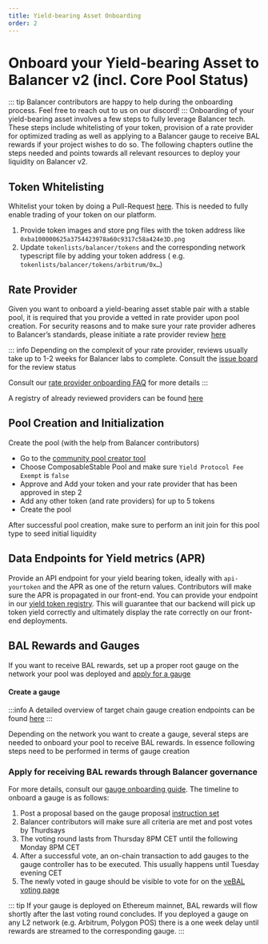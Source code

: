 ```yaml
---
title: Yield-bearing Asset Onboarding
order: 2
---
```


# Onboard your Yield-bearing Asset to Balancer v2 (incl. Core Pool Status)

::: tip
Balancer contributors are happy to help during the onboarding process. Feel free to reach out to us on our discord!
:::
Onboarding of your yield-bearing asset involves a few steps to fully leverage Balancer tech. These steps include
whitelisting of your token, provision of a rate provider for optimized trading as well as applying to a Balancer gauge
to receive BAL rewards if your project wishes to do so.
The following chapters outline the steps needed and points towards all relevant resources to deploy your liquidity on
Balancer v2.

## Token Whitelisting

Whitelist your token by doing a Pull-Request [here](https://github.com/balancer/tokenlists). This is needed to fully enable trading of your token on our platform.

1. Provide token images and store png files with the token address like `0xba100000625a3754423978a60c9317c58a424e3D.png`
2. Update `tokenlists/balancer/tokens` and the corresponding network typescript file by adding your token address (
   e.g. `tokenlists/balancer/tokens/arbitrum/0x…`)

## Rate Provider

Given you want to onboard a yield-bearing asset stable pair with a stable pool, it is required that you provide a vetted
in rate provider upon pool creation.
For security reasons and to make sure your rate provider adheres to
Balancer’s standards, please initiate a rate provider review [here](https://github.com/balancer/code-review/issues)

::: info
Depending on the complexit of your rate provider, reviews usually take up to 1-2 weeks for Balancer labs to complete.
Consult the [issue board](https://github.com/balancer/code-review/issues) for the review status

Consult our [rate provider onboarding FAQ](./rate-providers.md) for more details
:::

A registry of already reviewed providers can be
found [here](https://github.com/balancer/code-review/tree/main/rate-providers)

## Pool Creation and Initialization

Create the pool (with the help from Balancer contributors)

- Go to the [community pool creator tool](https://pool-creator.web.app/)
- Choose ComposableStable Pool and make sure `Yield Protocol Fee Exempt` is `false`
- Approve and Add your token and your rate provider that has been approved in step 2
- Add any other token (and rate providers) for up to 5 tokens
- Create the pool

After successful pool creation, make sure to perform an init join for this pool type to seed initial liquidity

## Data Endpoints for Yield metrics (APR)

Provide an API endpoint for your yield bearing token, ideally with <code>api-yourtoken</code> and the APR as one of the
return values. Contributors
will make sure the APR is propagated in our front-end.
You can provide your endpoint in our [yield token registry](https://github.com/balancer/yield-tokens). This will
guarantee that our backend will pick up token yield correctly and ultimately display the rate correctly on our front-end
deployments.

## BAL Rewards and Gauges

If you want to receive BAL rewards, set up a proper root gauge on the network your pool was deployed and [apply for a
gauge](./gauge-onboarding.md)

#### Create a gauge

:::info
A detailed overview of target chain gauge creation endpoints can be
found [here](https://forum.balancer.fi/t/instructions-overview/2674)
:::

Depending on the network you want to create a gauge, several steps are needed to onboard your pool to receive BAL
rewards. In essence following steps need to be performed in terms of gauge creation

### Apply for receiving BAL rewards through Balancer governance

For more details, consult our [gauge onboarding guide](./gauge-onboarding.md). The timeline to onboard a gauge is as follows:

1. Post a proposal based on the gauge
   proposal [instruction set](https://forum.balancer.fi/t/instructions-overview/2674/2)
2. Balancer contributors will make sure all criteria are met and post votes by Thurdsays
3. The voting round lasts from Thursday 8PM CET until the following Monday 8PM CET
4. After a successful vote, an on-chain transaction to add gauges to the gauge controller has to be executed. This
   usually happens until Tuesday evening CET
5. The newly voted in gauge should be visible to vote for on
   the [veBAL voting page](https://app.balancer.fi/#/ethereum/vebal)

::: tip
If your gauge is deployed on Ethereum mainnet, BAL rewards will flow shortly after the last voting round concludes. If
you deployed a gauge on any L2 network (e.g. Arbitrum, Polygon POS) there is a one week delay until rewards are streamed
to the corresponding gauge.
:::




